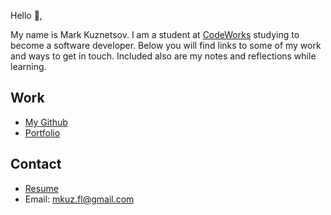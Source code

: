 Hello 👋, 

My name is Mark Kuznetsov. I am a student at [CodeWorks](https://boisecodeworks.com) studying to become a software developer. Below you will find links to some of my work and ways to get in touch. Included also are my notes and reflections while learning. 

## Work

* [My Github](https://github.com/MarkKuzne)
* [Portfolio](https://MarkKuzne.github.io/)

## Contact

* [Resume](https://MarkKuzne.github.io/resume)
* Email: mkuz.fl@gmail.com

